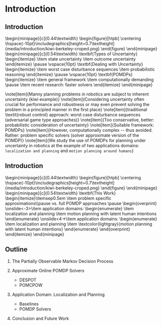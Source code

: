 # Introduction

## Introduction

\begin{minipage}[c]{0.44\textwidth}
    \begin{figure}[htpb]
        \centering
        \hspace{-10pt}\includegraphics[height=0.7\textheight]{media/introduction/kiwi-berkeley-croped.png}
    \end{figure}
\end{minipage}
\begin{minipage}[c]{0.54\textwidth}
    \textbf{Types of Uncertainty}
    \begin{itemize}
        \item state uncertainty
        \item outcome uncertainty
    \end{itemize}
    \pause
    \vspace{10pt}
    \textbf{Dealing with Uncertainty}
    \begin{itemize}
        \item worst case disturbance sequences
        \item probabilistic reasoning
    \end{itemize}
    \pause
    \vspace{10pt}
    \textbf{POMDPs}
    \begin{itemize}
        \item general framework
        \item computationally demanding
        \pause
        \item recent research: faster solvers
    \end{itemize}
\end{minipage}

\note[item]{Manny planning problems in robotics are subject to inherent uncertainty (kiwi example)}
\note[item]{Considering uncertainty often crucial for performance and robustness or may even prevent solving the
problem in a principled manner in the first place}
\note[item]{traditional \textit{robust control} approach: worst case disturbance sequences (adversarial game type approaches)}
\note[item]{Too conservative, better: probabilistic consideration of uncertainty}
\note[item]{Suitable framework: POMDPs}
\note[item]{However, computationally complex -- thus avoided. Rather: problem specific solvers (solver approximate version of the POMDP)}
\note[item]{We study the use of POMDPs for planning under uncertainty in robotics at the example of two applications domains: `localization and planning` and `motion planning around humans`}

## Introduction

\begin{minipage}[c]{0.44\textwidth}
    \begin{figure}[htpb]
        \centering
        \hspace{-10pt}\includegraphics[height=0.7\textheight]{media/introduction/kiwi-berkeley-croped.png}
    \end{figure}
\end{minipage}
\begin{minipage}[c]{0.54\textwidth}
    \textbf{This Work}
    \begin{itemize}\itemsep0.5em
        \item problem specific approximations\\\pause vs. full POMDP approaches
        \pause
        \begin{overprint}
        \onslide<-3>\item application domains:
            \begin{enumerate}
                \item localization and planning
                \item motion planning with latent human intentions
            \end{enumerate}
        \onslide<4->\item application domains:
            \begin{enumerate}
                \item localization and planning
                \item \textcolor{lightgray}{motion planning with latent human intentions}
            \end{enumerate}
        \end{overprint}
    \end{itemize}
\end{minipage}

## Outline

1. The Partially Observable Markov Decision Process

2. Approximate Online POMDP Solvers
    - DESPOT
    - POMCPOW

3. Application Domain: Localization and Planning
    - Baselines
    - POMDP Solvers

4. Conclusion and Future Work
